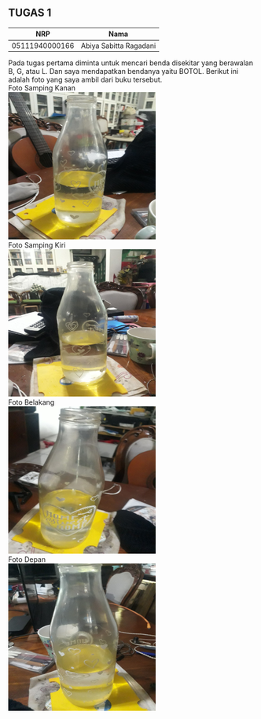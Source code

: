 ## TUGAS 1

|       NRP      |         Nama           |
|----------------|------------------------|
| 05111940000166 | Abiya Sabitta Ragadani |

Pada tugas pertama diminta untuk mencari benda disekitar yang berawalan B, G, atau L. Dan saya mendapatkan bendanya yaitu BOTOL.
Berikut ini adalah foto yang saya ambil dari buku tersebut.
<br>
Foto Samping Kanan
<br>
<img src="Foto/Foto1.jpg" height="300" width="300">
<br>
Foto Samping Kiri
<br>
<img src="Foto/Foto2.jpg" height="300" width="300">
<br>
Foto Belakang
<br>
<img src="Foto/Foto3.jpg" height="300" width="300">
<br>
Foto Depan
<br>
<img src="Foto/Foto4.jpg" height="300" width="300">

